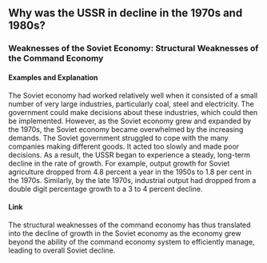 ## Why was the USSR in decline in the 1970s and 1980s?


### Weaknesses of the Soviet Economy: Structural Weaknesses of the Command Economy


#### Examples and Explanation


The Soviet economy had worked relatively well when it consisted of a small number of very large industries, particularly coal, steel and electricity. The government could make decisions about these industries, which could then be implemented. However, as the Soviet economy grew and expanded by the 1970s, the Soviet economy became overwhelmed by the increasing demands. The Soviet government struggled to cope with the many companies making different goods. It acted too
slowly and made poor decisions. As a result, the USSR began to experience a steady, long-term decline in the rate of growth. For example, output growth for Soviet agriculture dropped from 4.8 percent a year in the 1950s to 1.8 per cent in the 1970s. Similarly, by the late 1970s, industrial output had dropped from a double digit percentage growth to a 3 to 4 percent decline.

#### Link


The structural weaknesses of the command economy has thus translated into the decline of growth in the Soviet economy as the economy grew beyond the ability of the command economy system to efficiently manage, leading to overall Soviet decline.

